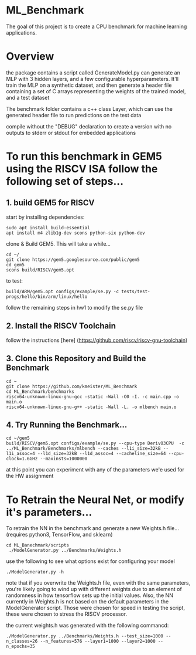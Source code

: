 # ML_Benchmark
The goal of this project is to create a CPU benchmark for machine learning applications.

# Overview
the package contains a script called GenerateModel.py can generate an MLP with 3 hidden layers, and a few configurable hyperparameters. It'll train the MLP on a synthetic dataset, and then generate a header file containing a set of C arrays representing the weights of the trained model, and a test dataset

The benchmark folder contains a c++ class Layer, which can use the generated header file to run predictions on the test data

compile without the "DEBUG" declaration to create a version with no outputs to stderr or stdout for embedded applications

# To run this benchmark in GEM5 using the RISCV ISA follow the following set of steps...

## 1. build GEM5 for RISCV
start by installing dependencies:  
```
sudo apt install build-essential
apt install m4 zlib1g-dev scons python-six python-dev
```
clone & Build GEM5. This will take a while...  
```
cd ~/
git clone https://gem5.googlesource.com/public/gem5
cd gem5
scons build/RISCV/gem5.opt
```
to test:   
```
build/ARM/gem5.opt configs/example/se.py -c tests/test- progs/hello/bin/arm/linux/hello
```
follow the remaining steps in hw1 to modify the se.py file

## 2. Install the RISCV Toolchain
follow the instructions [here] (https://github.com/riscv/riscv-gnu-toolchain)

## 3. Clone this Repository and Build the Benchmark
```
cd ~
git clone https://github.com/kmeister/ML_Benchmark
cd ML_Benchmark/benchmarks
riscv64-unknown-linux-gnu-gcc -static -Wall -O0 -I. -c main.cpp -o main.o 
riscv64-unknown-linux-gnu-g++ -static -Wall -L. -o mlbench main.o 
```
## 4. Try Running the Benchmark...
```
cd ~/gem5
build/RISCV/gem5.opt configs/example/se.py --cpu-type DerivO3CPU  -c  ../ML_Benchmark/Benchmarks/mlbench --caches --l1i_size=32kB --l1i_assoc=4 --l1d_size=32kB --l1d_assoc=4 --cacheline_size=64 --cpu-clock=1.6GHz --maxinsts=1000000
```

at this point you can experiment with any of the parameters we'e used for the HW assignment

# To Retrain the Neural Net, or modify it's parameters... 
To retrain the NN in the benchmark and generate a new Weights.h file... (requires python3, TensorFlow, and sklearn)
```
cd ML_Banechmark/scripts
 ./ModelGenerator.py ../Benchmarks/Weights.h
 ```
use the following to see what options exist for configuring your model
```
./ModelGenerator.py -h 
```
note that if you overwrite the Weights.h file, even with the same parameters, you're likely going to wind up with different weights due to an element of randomness in how tensorflow sets up the initial values. Also, the NN currently in Weights.h is not based on the default parameters in the ModelGenerator script. Those were chosen for speed in testing the script, these were chosen to stress the RISCV processor.

the current weights.h was generated with the following commancd:
```
./ModelGenerator.py ../Benchmarks/Weights.h --test_size=1000 --n_classes=26 --n_features=576 --layer1=1000 --layer2=1000 --n_epochs=35
```
